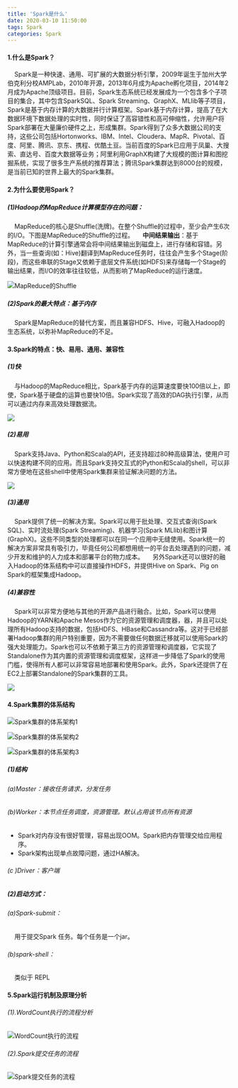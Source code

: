 ```yaml
---
title: 'Spark是什么'
date: 2020-03-10 11:50:00
tags: Spark
categories: Spark
---
```


#### 1.什么是Spark？
&nbsp;&nbsp;&nbsp;&nbsp;Spark是一种快速、通用、可扩展的大数据分析引擎，2009年诞生于加州大学伯克利分校AMPLab，2010年开源，2013年6月成为Apache孵化项目，2014年2月成为Apache顶级项目。目前，Spark生态系统已经发展成为一个包含多个子项目的集合，其中包含SparkSQL、Spark Streaming、GraphX、MLlib等子项目，Spark是基于内存计算的大数据并行计算框架。Spark基于内存计算，提高了在大数据环境下数据处理的实时性，同时保证了高容错性和高可伸缩性，允许用户将Spark部署在大量廉价硬件之上，形成集群。Spark得到了众多大数据公司的支持，这些公司包括Hortonworks、IBM、Intel、Cloudera、MapR、Pivotal、百度、阿里、腾讯、京东、携程、优酷土豆。当前百度的Spark已应用于凤巢、大搜索、直达号、百度大数据等业务；阿里利用GraphX构建了大规模的图计算和图挖掘系统，实现了很多生产系统的推荐算法；腾讯Spark集群达到8000台的规模，是当前已知的世界上最大的Spark集群。
#### 2.为什么要使用Spark？
##### (1)Hadoop的MapReduce计算模型存在的问题：
&nbsp;&nbsp;&nbsp;&nbsp;MapReduce的核心是Shuffle(洗牌)。在整个Shuffle的过程中，至少会产生6次的I/O。下图是MapReduce的Shuffle的过程。
&nbsp;&nbsp;&nbsp;&nbsp;**中间结果输出**：基于MapReduce的计算引擎通常会将中间结果输出到磁盘上，进行存储和容错。另外，当一些查询(如：Hive)翻译到MapReduce任务时，往往会产生多个Stage(阶段)，而这些串联的Stage又依赖于底层文件系统(如HDFS)来存储每一个Stage的输出结果，而I/O的效率往往较低，从而影响了MapReduce的运行速度。

![MapReduce的Shuffle](https://imgconvert.csdnimg.cn/aHR0cHM6Ly91cGxvYWQtaW1hZ2VzLmppYW5zaHUuaW8vdXBsb2FkX2ltYWdlcy80MzkxNDA3LTE1MDc1NWEyZTdkYjJmYWQucG5n?x-oss-process=image/format,png)


##### (2)Spark的最大特点：基于内存
&nbsp;&nbsp;&nbsp;&nbsp;Spark是MapReduce的替代方案，而且兼容HDFS、Hive，可融入Hadoop的生态系统，以弥补MapReduce的不足。

#### 3.Spark的特点：快、易用、通用、兼容性
##### (1)快
&nbsp;&nbsp;&nbsp;&nbsp;与Hadoop的MapReduce相比，Spark基于内存的运算速度要快100倍以上，即使，Spark基于硬盘的运算也要快10倍。Spark实现了高效的DAG执行引擎，从而可以通过内存来高效处理数据流。

![](https://imgconvert.csdnimg.cn/aHR0cHM6Ly91cGxvYWQtaW1hZ2VzLmppYW5zaHUuaW8vdXBsb2FkX2ltYWdlcy80MzkxNDA3LTNjMWNiNWNjMDA1ZDkzYmEucG5n?x-oss-process=image/format,png)

##### (2)易用
&nbsp;&nbsp;&nbsp;&nbsp;Spark支持Java、Python和Scala的API，还支持超过80种高级算法，使用户可以快速构建不同的应用。而且Spark支持交互式的Python和Scala的shell，可以非常方便地在这些shell中使用Spark集群来验证解决问题的方法。

![](https://imgconvert.csdnimg.cn/aHR0cHM6Ly91cGxvYWQtaW1hZ2VzLmppYW5zaHUuaW8vdXBsb2FkX2ltYWdlcy80MzkxNDA3LTA4OGM1ZmU1NTFjZmNlZDkucG5n?x-oss-process=image/format,png)


##### (3)通用
&nbsp;&nbsp;&nbsp;&nbsp;Spark提供了统一的解决方案。Spark可以用于批处理、交互式查询(Spark SQL)、实时流处理(Spark Streaming)、机器学习(Spark MLlib)和图计算(GraphX)。这些不同类型的处理都可以在同一个应用中无缝使用。Spark统一的解决方案非常具有吸引力，毕竟任何公司都想用统一的平台去处理遇到的问题，减少开发和维护的人力成本和部署平台的物力成本。
&nbsp;&nbsp;&nbsp;&nbsp;另外Spark还可以很好的融入Hadoop的体系结构中可以直接操作HDFS，并提供Hive on Spark、Pig on Spark的框架集成Hadoop。

##### (4)兼容性
&nbsp;&nbsp;&nbsp;&nbsp;Spark可以非常方便地与其他的开源产品进行融合。比如，Spark可以使用Hadoop的YARN和Apache Mesos作为它的资源管理和调度器，器，并且可以处理所有Hadoop支持的数据，包括HDFS、HBase和Cassandra等。这对于已经部署Hadoop集群的用户特别重要，因为不需要做任何数据迁移就可以使用Spark的强大处理能力。Spark也可以不依赖于第三方的资源管理和调度器，它实现了Standalone作为其内置的资源管理和调度框架，这样进一步降低了Spark的使用门槛，使得所有人都可以非常容易地部署和使用Spark。此外，Spark还提供了在EC2上部署Standalone的Spark集群的工具。

![](https://imgconvert.csdnimg.cn/aHR0cHM6Ly91cGxvYWQtaW1hZ2VzLmppYW5zaHUuaW8vdXBsb2FkX2ltYWdlcy80MzkxNDA3LTA5NzIyZWU1YzYwY2M5ZTIucG5n?x-oss-process=image/format,png)

#### 4.Spark集群的体系结构

![Spark集群的体系架构1](https://imgconvert.csdnimg.cn/aHR0cHM6Ly91cGxvYWQtaW1hZ2VzLmppYW5zaHUuaW8vdXBsb2FkX2ltYWdlcy80MzkxNDA3LWVmNzUyM2RiYjc3ODg5MjcucG5n?x-oss-process=image/format,png)

![Spark集群的体系架构2](https://imgconvert.csdnimg.cn/aHR0cHM6Ly91cGxvYWQtaW1hZ2VzLmppYW5zaHUuaW8vdXBsb2FkX2ltYWdlcy80MzkxNDA3LWU4OGE2NjA0MDU4NWIwYTMucG5n?x-oss-process=image/format,png)

![Spark集群的体系架构3](https://imgconvert.csdnimg.cn/aHR0cHM6Ly91cGxvYWQtaW1hZ2VzLmppYW5zaHUuaW8vdXBsb2FkX2ltYWdlcy80MzkxNDA3LTc3OWZkNzYwMGIzYzVlMjQucG5n?x-oss-process=image/format,png)

##### (1)结构
###### (a)Master：接收任务请求，分发任务

###### (b)Worker：本节点任务调度，资源管理。默认占用该节点所有资源
* Spark对内存没有很好管理，容易出现OOM。Spark把内存管理交给应用程序。	
* Spark架构出现单点故障问题，通过HA解决。
		
###### (c )Driver：客户端

##### (2)启动方式：
###### (a)Spark-submit：
&nbsp;&nbsp;&nbsp;&nbsp;用于提交Spark 任务。每个任务是一个jar。
###### (b)spark-shell：
&nbsp;&nbsp;&nbsp;&nbsp;类似于 REPL

#### 5.Spark运行机制及原理分析
###### (1).WordCount执行的流程分析

![WordCount执行的流程](https://imgconvert.csdnimg.cn/aHR0cHM6Ly91cGxvYWQtaW1hZ2VzLmppYW5zaHUuaW8vdXBsb2FkX2ltYWdlcy80MzkxNDA3LThlOWIyNzhjMjUyNzk5NzcucG5n?x-oss-process=image/format,png)

###### (2).Spark提交任务的流程
![Spark提交任务的流程](https://imgconvert.csdnimg.cn/aHR0cHM6Ly91cGxvYWQtaW1hZ2VzLmppYW5zaHUuaW8vdXBsb2FkX2ltYWdlcy80MzkxNDA3LWRiODNiZDJjZjg2ZmM0OWQucG5n?x-oss-process=image/format,png)